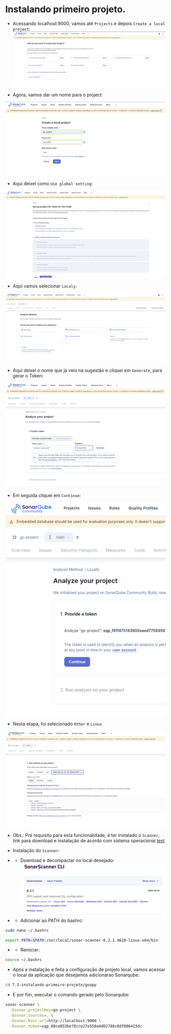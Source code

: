 # Instalando primeiro projeto.

- Acessando localhost:9000, vamos até `Projects` e depois `Create a local project`:
![alt text](image.png)

- Agora, vamos dar um nome para o project:

![alt text](image-1.png)

- Aqui deixei como `Use global setting`:

![alt text](image-2.png)

- Aqui vamos selecionar `Localy`:

![alt text](image-3.png)

- Aqui deixei o nome que já veio na sugestão e cliquei em `Generate`, para gerar o Token:

![alt text](image-4.png)

- Em seguida cliquei em `Continue`:

![alt text](image-5.png)

- Nesta etapa, foi selecionado `Other` e `Linux`

![alt text](image-6.png)

- Obs.: Pré requisito para esta funcionalidade, é ter instalado o `Scanner`, link para download e instalação de acordo com sistema operacional [text](https://docs.sonarsource.com/sonarqube-community-build/analyzing-source-code/scanners/sonarscanner/)

- Instalação do `Scanner`: 

- - Download e decompactar no local desejado:
![alt text](image-7.png)

- - Adicionar ao PATH do bashrc:

```bash
sudo nano ~/.bashrc
```

```bash
export PATH=$PATH:/usr/local/sonar-scanner-6.2.1.4610-linux-x64/bin
```

- - Reiniciar:
```bash
source ~/.bashrc
```

- Após a instalação e feita a configuração de projeto local, vamos acessar o local da aplicação que desejamos adicionarao Sonarqube:

```bash
cd 7.3-instalando-primeiro-projeto/goapp
```

- E por fim, executar o comando gerado pelo Sonarqube:

```bash
sonar-scanner \
  -Dsonar.projectKey=go-project \
  -Dsonar.sources=. \
  -Dsonar.host.url=http://localhost:9000 \
  -Dsonar.token=sqp_60ce853be78cce27e550a4d02788c8df086423dc
```